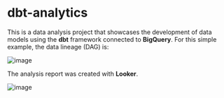 # dbt-analytics

This is a data analysis project that showcases the development of data models using the **dbt** framework connected to **BigQuery**. For this simple example, the data lineage (DAG) is:

![image](https://github.com/user-attachments/assets/0cca30c2-437e-4c30-b71d-7bc108015bc8)

The analysis report was created with **Looker**.

![image](https://github.com/user-attachments/assets/2d7db606-32b0-4e14-abf1-6ca9c3b87017)

